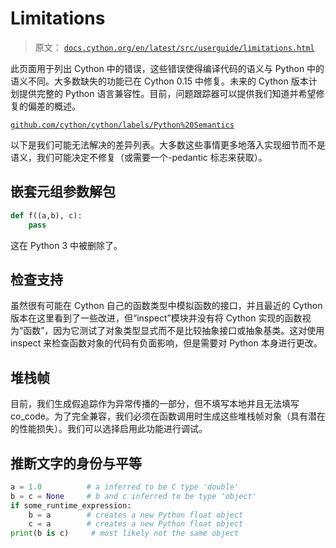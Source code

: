 # Limitations

> 原文： [`docs.cython.org/en/latest/src/userguide/limitations.html`](http://docs.cython.org/en/latest/src/userguide/limitations.html)

此页面用于列出 Cython 中的错误，这些错误使得编译代码的语义与 Python 中的语义不同。大多数缺失的功能已在 Cython 0.15 中修复。未来的 Cython 版本计划提供完整的 Python 语言兼容性。目前，问题跟踪器可以提供我们知道并希望修复的偏差的概述。

[`github.com/cython/cython/labels/Python%20Semantics`](https://github.com/cython/cython/labels/Python%20Semantics)

以下是我们可能无法解决的差异列表。大多数这些事情更多地落入实现细节而不是语义，我们可能决定不修复（或需要一个-pedantic 标志来获取）。

## 嵌套元组参数解包

```py
def f((a,b), c):
    pass

```

这在 Python 3 中被删除了。

## 检查支持

虽然很有可能在 Cython 自己的函数类型中模拟函数的接口，并且最近的 Cython 版本在这里看到了一些改进，但“inspect”模块并没有将 Cython 实现的函数视为“函数”，因为它测试了对象类型显式而不是比较抽象接口或抽象基类。这对使用 inspect 来检查函数对象的代码有负面影响，但是需要对 Python 本身进行更改。

## 堆栈帧

目前，我们生成假追踪作为异常传播的一部分，但不填写本地并且无法填写 co_code。为了完全兼容，我们必须在函数调用时生成这些堆栈帧对象（具有潜在的性能损失）。我们可以选择启用此功能进行调试。

## 推断文字的身份与平等

```py
a = 1.0          # a inferred to be C type 'double'
b = c = None     # b and c inferred to be type 'object'
if some_runtime_expression:
    b = a        # creates a new Python float object
    c = a        # creates a new Python float object
print(b is c)     # most likely not the same object

```